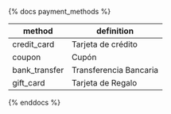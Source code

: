 {% docs payment_methods %}

| method        | definition             |
| ------------- | ---------------------- |
| credit_card   | Tarjeta de crédito     |
| coupon        | Cupón                  |
| bank_transfer | Transferencia Bancaria |
| gift_card     | Tarjeta de Regalo      |

{% enddocs %}
